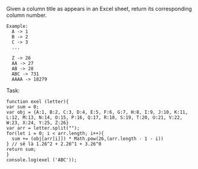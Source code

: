 Given a column title as appears in an Excel sheet, return its corresponding column number.  
```
Example:
  A -> 1
  B -> 2 
  C -> 3 
  ...

  Z -> 26 
  AA -> 27 
  AB -> 28
  ABC -> 731
  AAAA -> 18279
  ```
  
  Task:  
  ```
  function exel (letter){
  var sum = 0;
  var obj = {A:1, B:2, C:3, D:4, E:5, F:6, G:7, H:8, I:9, J:10, K:11, L:12, M:13, N:14, O:15, P:16, Q:17, R:18, S:19, T:20, U:21, V:22, W:23, X:24, Y:25, Z:26}
  var arr = letter.split("");
  for(let i = 0; i < arr.length; i++){
    sum += (obj[arr[i]]) * Math.pow(26,(arr.length - 1 - i))
  } // sẽ là 1.26^2 + 2.26^1 + 3.26^0
  return sum;
}
console.log(exel ('ABC'));
  ```
